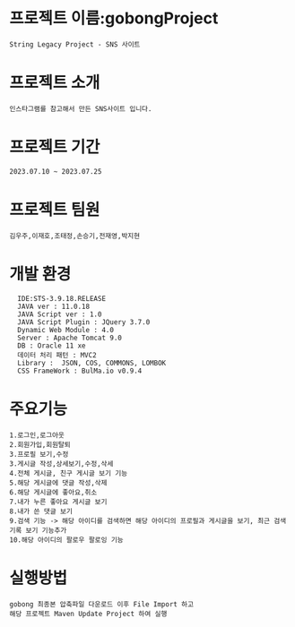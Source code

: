 # 프로젝트 이름:gobongProject
    String Legacy Project - SNS 사이트

# 프로젝트 소개
    인스타그램를 참고해서 만든 SNS사이트 입니다.

# 프로젝트 기간
    2023.07.10 ~ 2023.07.25

# 프로젝트 팀원
    김우주,이재호,조태정,손승기,전재영,박지현

# 개발 환경
      IDE:STS-3.9.18.RELEASE
      JAVA ver : 11.0.18
      JAVA Script ver : 1.0
      JAVA Script Plugin : JQuery 3.7.0
      Dynamic Web Module : 4.0
      Server : Apache Tomcat 9.0
      DB : Oracle 11 xe
      데이터 처리 패턴 : MVC2
      Library :  JSON, COS, COMMONS, LOMBOK
      CSS FrameWork : BulMa.io v0.9.4

# 주요기능
    1.로그인,로그아웃
    2.회원가입,회원탈퇴
    3.프로필 보기,수정
    3.게시글 작성,상세보기,수정,삭세
    4.전체 게시글, 친구 게시글 보기 기능
    5.해당 게시글에 댓글 작성,삭제
    6.해당 게시글에 좋아요,취소
    7.내가 누른 좋아요 게시글 보기
    8.내가 쓴 댓글 보기
    9.검색 기능 -> 해당 아이디를 검색하면 해당 아이디의 프로필과 게시글을 보기, 최근 검색 기록 보기 기능추가
    10.해당 아이디의 팔로우 팔로잉 기능

# 실행방법
    gobong 최종본 압축파일 다운로드 이후 File Import 하고
    해당 프로젝트 Maven Update Project 하여 실행
    
    

